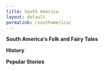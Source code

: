 ```yaml
---
title: South America
layout: default
permalink: /southamerica/
---
```

**South America's Folk and Fairy Tales**

**History**

**Popular Stories**
